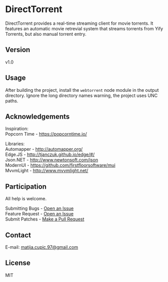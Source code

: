 DirectTorrent
=========

DirectTorrent provides a real-time streaming client for movie torrents. It features an automatic movie retrevial system that streams torrents from Yify Torrents, but also manual torrent entry.

Version
----

v1.0

Usage
--------------

After building the project, install the `webtorrent` node module in the output directory. Ignore the long directory names warning, the project uses UNC paths.

Acknowledgements
----------------

Inspiration:  
Popcorn Time - https://popcorntime.io/  

Libraries:  
Automapper - http://automapper.org/  
Edge.JS - http://tjanczuk.github.io/edge/#/  
Json.NET - http://www.newtonsoft.com/json  
ModernUI - https://github.com/firstfloorsoftware/mui  
MvvmLight - http://www.mvvmlight.net/


Participation
--------------

All help is welcome.

Submitting Bugs - [Open an Issue](https://github.com/RexGrammer/DirectTorrent/issues/new)  
Feature Request - [Open an Issue](https://github.com/RexGrammer/DirectTorrent/issues/new)  
Submit Patches - [Make a Pull Request](https://github.com/RexGrammer/DirectTorrent/compare)

Contact
----------

E-mail: matija.cupic.97@gmail.com

License
----

MIT